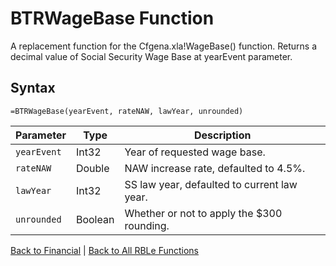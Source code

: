 # BTRWageBase Function

A replacement function for the Cfgena.xla!WageBase() function.  Returns a decimal value of Social Security Wage Base at yearEvent parameter.

## Syntax

```excel
=BTRWageBase(yearEvent, rateNAW, lawYear, unrounded)
```

Parameter | Type | Description
---|---|---
`yearEvent` | Int32 | Year of requested wage base.
`rateNAW` | Double | NAW increase rate, defaulted to 4.5%.
`lawYear` | Int32 | SS law year, defaulted to current law year.
`unrounded` | Boolean | Whether or not to apply the $300 rounding.

[Back to Financial](RBLeFinancial.md) | [Back to All RBLe Functions](RBLe.md#function-documentation)